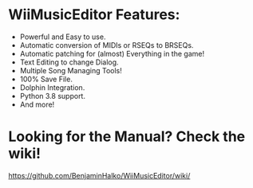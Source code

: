 # WiiMusicEditor Features:
- Powerful and Easy to use.
- Automatic conversion of MIDIs or RSEQs to BRSEQs.
- Automatic patching for (almost) Everything in the game!
- Text Editing to change Dialog.
- Multiple Song Managing Tools!
- 100% Save File.
- Dolphin Integration.
- Python 3.8 support.
- And more!

# Looking for the Manual? Check the wiki!
https://github.com/BenjaminHalko/WiiMusicEditor/wiki/
